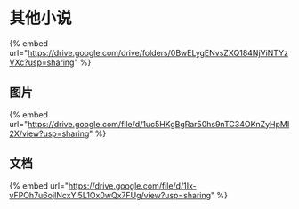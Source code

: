 # 其他小说

{% embed url="https://drive.google.com/drive/folders/0BwELygENvsZXQ184NjViNTYzVXc?usp=sharing" %}

## 图片

{% embed url="https://drive.google.com/file/d/1uc5HKgBgRar50hs9nTC34OKnZyHpMI2X/view?usp=sharing" %}

## 文档

{% embed url="https://drive.google.com/file/d/1Ix-vFPOh7u6ojINcxYl5L1Ox0wQx7FUg/view?usp=sharing" %}

